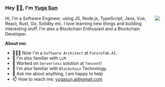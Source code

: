 ### Hey 👋🏽, I'm [Yuga Sun](https://yugasun.com)

<img align="right" src="https://github-readme-stats.vercel.app/api?username=yugasun&show_icons=true&hide_border=true&theme=vue-dark" />

Hi, I'm a Software Engineer, using JS, Node.js, TypeScript, Java, Vue, React, Rust, Go, Solidity etc. I love learning new things and building interesting stuff. I'm also a Blockchain Enthusiast and a Blockchain Developer.

**About me:**

- 👨🏽‍💻 Now I'm a `Software Architect`  at `Futurefab.AI`.
- 🤖 I'm also familiar with `LLM`.
- 🐧 Worked on `Serverless` solution at `Tencent`!
- 🌱 I'm also familiar with `Blockchain` Technology.
- 💬 Ask me about anything, I am happy to help
- 📫 How to reach me: yugasun.ai@gmail.com
